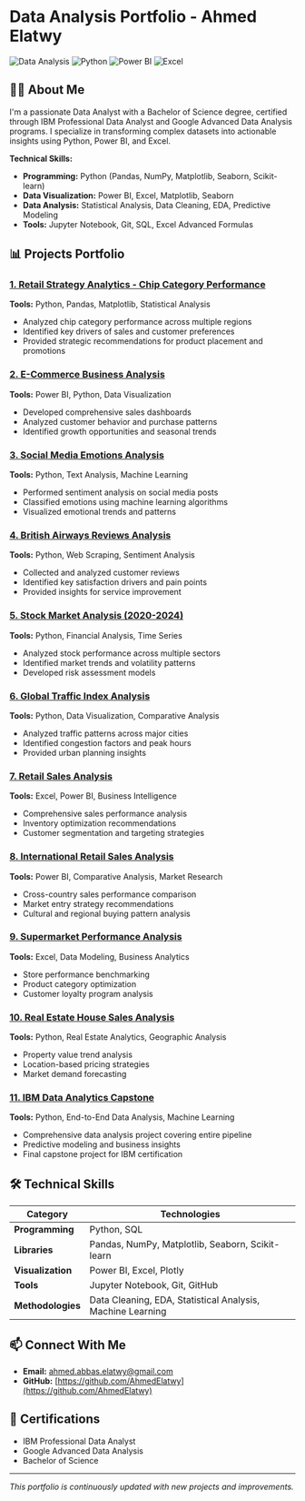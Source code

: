 # Data Analysis Portfolio - Ahmed Elatwy

![Data Analysis](https://img.shields.io/badge/Data-Analysis-blue)
![Python](https://img.shields.io/badge/Python-Expert-green)
![Power BI](https://img.shields.io/badge/Power_BI-Pro-yellow)
![Excel](https://img.shields.io/badge/Excel-Advanced-orange)

## 👨‍💻 About Me

I'm a passionate Data Analyst with a Bachelor of Science degree, certified through IBM Professional Data Analyst and Google Advanced Data Analysis programs. I specialize in transforming complex datasets into actionable insights using Python, Power BI, and Excel.

**Technical Skills:**
- **Programming:** Python (Pandas, NumPy, Matplotlib, Seaborn, Scikit-learn)
- **Data Visualization:** Power BI, Excel, Matplotlib, Seaborn
- **Data Analysis:** Statistical Analysis, Data Cleaning, EDA, Predictive Modeling
- **Tools:** Jupyter Notebook, Git, SQL, Excel Advanced Formulas

## 📊 Projects Portfolio

### [1. Retail Strategy Analytics - Chip Category Performance](Projects/Retail-Strategy-Analytics-Chip-Category-Performance-Analysis)
**Tools:** Python, Pandas, Matplotlib, Statistical Analysis
- Analyzed chip category performance across multiple regions
- Identified key drivers of sales and customer preferences
- Provided strategic recommendations for product placement and promotions

### [2. E-Commerce Business Analysis](Projects/E-Commerce-Analysis)
**Tools:** Power BI, Python, Data Visualization
- Developed comprehensive sales dashboards
- Analyzed customer behavior and purchase patterns
- Identified growth opportunities and seasonal trends

### [3. Social Media Emotions Analysis](Projects/Social-Media-Emotions)
**Tools:** Python, Text Analysis, Machine Learning
- Performed sentiment analysis on social media posts
- Classified emotions using machine learning algorithms
- Visualized emotional trends and patterns

### [4. British Airways Reviews Analysis](Projects/British-Airways-Reviews-Analysis)
**Tools:** Python, Web Scraping, Sentiment Analysis
- Collected and analyzed customer reviews
- Identified key satisfaction drivers and pain points
- Provided insights for service improvement

### [5. Stock Market Analysis (2020-2024)](Projects/Stock-Market-Analysis-2020-2024)
**Tools:** Python, Financial Analysis, Time Series
- Analyzed stock performance across multiple sectors
- Identified market trends and volatility patterns
- Developed risk assessment models

### [6. Global Traffic Index Analysis](Projects/Traffic-Index)
**Tools:** Python, Data Visualization, Comparative Analysis
- Analyzed traffic patterns across major cities
- Identified congestion factors and peak hours
- Provided urban planning insights

### [7. Retail Sales Analysis](Projects/retail-analysis)
**Tools:** Excel, Power BI, Business Intelligence
- Comprehensive sales performance analysis
- Inventory optimization recommendations
- Customer segmentation and targeting strategies

### [8. International Retail Sales Analysis](Projects/International_retail_sales_analysis)
**Tools:** Power BI, Comparative Analysis, Market Research
- Cross-country sales performance comparison
- Market entry strategy recommendations
- Cultural and regional buying pattern analysis

### [9. Supermarket Performance Analysis](Projects/SuperMarket_Analysis)
**Tools:** Excel, Data Modeling, Business Analytics
- Store performance benchmarking
- Product category optimization
- Customer loyalty program analysis

### [10. Real Estate House Sales Analysis](Projects/HouseSales)
**Tools:** Python, Real Estate Analytics, Geographic Analysis
- Property value trend analysis
- Location-based pricing strategies
- Market demand forecasting

### [11. IBM Data Analytics Capstone](Projects/ibm-capstone)
**Tools:** Python, End-to-End Data Analysis, Machine Learning
- Comprehensive data analysis project covering entire pipeline
- Predictive modeling and business insights
- Final capstone project for IBM certification

## 🛠️ Technical Skills

| Category | Technologies |
|----------|--------------|
| **Programming** | Python, SQL |
| **Libraries** | Pandas, NumPy, Matplotlib, Seaborn, Scikit-learn |
| **Visualization** | Power BI, Excel, Plotly |
| **Tools** | Jupyter Notebook, Git, GitHub |
| **Methodologies** | Data Cleaning, EDA, Statistical Analysis, Machine Learning |

## 📫 Connect With Me

- **Email:** ahmed.abbas.elatwy@gmail.com
- **GitHub:** [https://github.com/AhmedElatwy](https://github.com/AhmedElatwy)

## 📄 Certifications

- IBM Professional Data Analyst
- Google Advanced Data Analysis
- Bachelor of Science

---

*This portfolio is continuously updated with new projects and improvements.*
